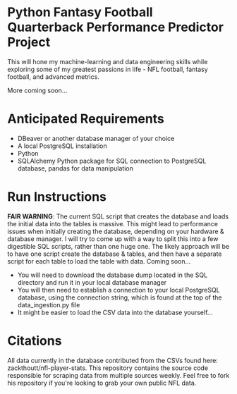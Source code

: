 # Python Fantasy Football Quarterback Performance Predictor Project

This will hone my machine-learning and data engineering skills while exploring some of my greatest passions in life - NFL football, fantasy football, and advanced metrics.

More coming soon...

# Anticipated Requirements
* DBeaver or another database manager of your choice
* A local PostgreSQL installation
* Python
* SQLAlchemy Python package for SQL connection to PostgreSQL database, pandas for data manipulation

# Run Instructions
**FAIR WARNING**: The current SQL script that creates the database and loads the initial data into the tables is massive. This might lead to performance issues when initially creating the database, depending on your hardware & database manager. I will try to come up with a way to split this into a few digestible SQL scripts, rather than one huge one. The likely approach will be to have one script create the database & tables, and then have a separate script for each table to load the table with data. Coming soon...
* You will need to download the database dump located in the SQL directory and run it in your local database manager
* You will then need to establish a connection to your local PostgreSQL database, using the connection string, which is found at the top of the data_ingestion.py file
* It might be easier to load the CSV data into the database yourself...

# Citations
All data currently in the database contributed from the CSVs found here: zackthoutt/nfl-player-stats. This repository contains the source code responsible for scraping data from multiple sources weekly. Feel free to fork his repository if you're looking to grab your own public NFL data.
